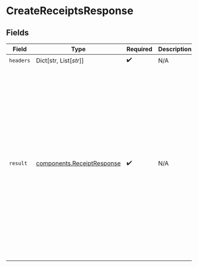 # CreateReceiptsResponse


## Fields

| Field                                                                                                                                                                                                                                                                                                                                                                                                                  | Type                                                                                                                                                                                                                                                                                                                                                                                                                   | Required                                                                                                                                                                                                                                                                                                                                                                                                               | Description                                                                                                                                                                                                                                                                                                                                                                                                            | Example                                                                                                                                                                                                                                                                                                                                                                                                                |
| ---------------------------------------------------------------------------------------------------------------------------------------------------------------------------------------------------------------------------------------------------------------------------------------------------------------------------------------------------------------------------------------------------------------------- | ---------------------------------------------------------------------------------------------------------------------------------------------------------------------------------------------------------------------------------------------------------------------------------------------------------------------------------------------------------------------------------------------------------------------- | ---------------------------------------------------------------------------------------------------------------------------------------------------------------------------------------------------------------------------------------------------------------------------------------------------------------------------------------------------------------------------------------------------------------------- | ---------------------------------------------------------------------------------------------------------------------------------------------------------------------------------------------------------------------------------------------------------------------------------------------------------------------------------------------------------------------------------------------------------------------- | ---------------------------------------------------------------------------------------------------------------------------------------------------------------------------------------------------------------------------------------------------------------------------------------------------------------------------------------------------------------------------------------------------------------------- |
| `headers`                                                                                                                                                                                                                                                                                                                                                                                                              | Dict[str, List[*str*]]                                                                                                                                                                                                                                                                                                                                                                                                 | :heavy_check_mark:                                                                                                                                                                                                                                                                                                                                                                                                     | N/A                                                                                                                                                                                                                                                                                                                                                                                                                    |                                                                                                                                                                                                                                                                                                                                                                                                                        |
| `result`                                                                                                                                                                                                                                                                                                                                                                                                               | [components.ReceiptResponse](../../models/components/receiptresponse.md)                                                                                                                                                                                                                                                                                                                                               | :heavy_check_mark:                                                                                                                                                                                                                                                                                                                                                                                                     | N/A                                                                                                                                                                                                                                                                                                                                                                                                                    | {<br/>"createdBy": "25a02396-1048-48f9-bf93-102d2fb7895e",<br/>"receiptID": "4925c8a5-3b9a-4488-a514-9fd992546aca",<br/>"forTransferID": "193ceb53-94c7-41c4-9272-c90c2832cb4c",<br/>"kind": "sale.customer.v1",<br/>"email": "jordan.lee@classbooker.dev",<br/>"sentFor": [<br/>{<br/>"idempotencyKey": "0c14c6a6-6f50-4d1e-b0c4-b46ff43ba6a1",<br/>"receiptID": "4925c8a5-3b9a-4488-a514-9fd992546aca",<br/>"sentOn": "2025-01-16T17:52:14.219311143Z"<br/>}<br/>]<br/>} |